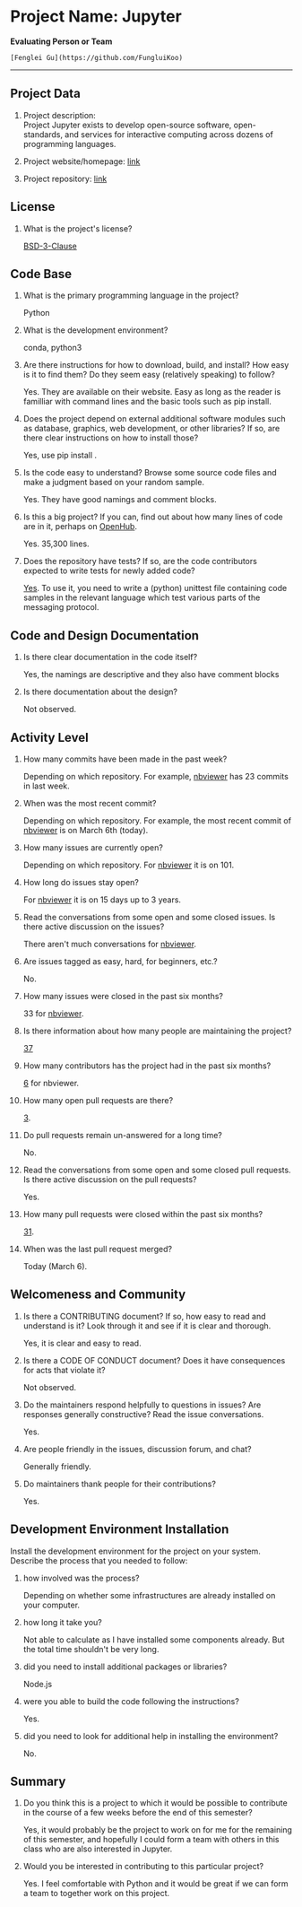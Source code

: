 # Project Name:  Jupyter


**Evaluating Person or Team**

	[Fenglei Gu](https://github.com/FungluiKoo)

---

## Project Data

1. Project description: <br>
	Project Jupyter exists to develop open-source software, open-standards, and services for interactive computing across dozens of programming languages.

1. Project website/homepage: [link](https://jupyter.org/)

1. Project repository: [link](https://github.com/jupyter/jupyter)


## License

1. What is the project's license? <br>

	[BSD-3-Clause](https://github.com/jupyter/jupyter/blob/master/LICENSE)


## Code Base


1. What is the primary programming language in the project?

	Python

1. What is the development environment? <br>

	conda, python3 

1. Are there instructions for how to download, build, and install? How easy is it
to find them? Do they seem easy (relatively speaking) to follow? <br>

	Yes. They are available on their website. Easy as long as the reader is familliar with command lines and the basic tools such as pip install.

1. Does the project depend on external additional software modules such as
database,  graphics, web development, or other libraries? If so, are there clear instructions on how to install those? <br>

	Yes, use pip install .

1. Is the code easy to understand? Browse some source code files and make
a judgment based on your random sample. <br>

	Yes. They have good namings and comment blocks.

1. Is this a big project? If you can, find out about how many lines of code
are in it, perhaps on [OpenHub](https://www.openhub.net/). <br>

	Yes. 35,300 lines.

1. Does the repository have tests? If so, are the code contributors expected to write tests for newly added code? <br>

	[Yes](https://github.com/jupyter/jupyter_kernel_test). To use it, you need to write a (python) unittest file containing code samples in the relevant language which test various parts of the messaging protocol.


## Code and Design Documentation
1. Is there clear documentation in the code itself? <br>

	Yes, the namings are descriptive and they also have comment blocks

1. Is there documentation about the design?  <br>

	Not observed.

## Activity Level


1. How many commits have been made in the past week? <br>
	
	Depending on which repository. For example, [nbviewer](https://github.com/jupyter/nbviewer) has 23 commits in last week.

1. When was the most recent commit? <br>
	
	Depending on which repository. For example, the most recent commit of [nbviewer](https://github.com/jupyter/nbviewer) is on March 6th (today).

1. How many issues are currently open? <br>
	
	Depending on which repository. For [nbviewer](https://github.com/jupyter/nbviewer) it is on 101.

1. How long do issues stay open? <br>
	
	For [nbviewer](https://github.com/jupyter/nbviewer) it is on 15 days up to 3 years.

1. Read the conversations from some open and some closed issues. Is there active discussion on the issues? <br>
	
	There aren't much conversations for [nbviewer](https://github.com/jupyter/nbviewer).

1. Are issues tagged as easy, hard, for beginners, etc.? <br>
	
	No. 

1. How many issues were closed in the past six months? <br>

	33 for [nbviewer](https://github.com/jupyter/nbviewer).

1. Is there information about how many people are maintaining the project? <br>

	[37](https://github.com/orgs/jupyter/people)

1. How many contributors has the project had in the past six months? <br>

	[6](https://github.com/jupyter/nbviewer/graphs/contributors?from=2019-09-06&to=2020-03-06&type=c) for nbviewer.

1. How many open pull requests are there? <br>

	[3](https://github.com/jupyter/nbviewer/pulls).

1. Do pull requests remain un-answered for a long time? <br>

	No.

1. Read the conversations from some open and some closed pull requests.  Is there active discussion on the pull requests? <br>

	Yes.

1. How many pull requests were closed within the past six months? <br>

	[31](https://github.com/jupyter/nbviewer/pulls?q=closed:%3E2019-09-06+).

1. When was the last  pull request  merged? <br>

	Today (March 6).

## Welcomeness and Community

1. Is there a CONTRIBUTING document? If so, how easy to read and understand is it?
Look through it and see if it is clear and thorough. <br>

	Yes, it is clear and easy to read.

1. Is there a CODE OF CONDUCT document? Does it have consequences for acts that
violate it? <br>

	Not observed.

1. Do the maintainers respond helpfully to questions in issues?
Are responses generally constructive? Read the issue conversations. <br>

	Yes.

1. Are people friendly in the issues, discussion forum, and chat? <br>

	Generally friendly.

1. Do maintainers thank people for their contributions? <br>

	Yes.

## Development Environment Installation

Install the development environment for the project on your system.
Describe the process that you needed to follow:

1. how involved was the process? <br>

	Depending on whether some infrastructures are already installed on your computer.

1. how long it take you? <br>

	Not able to calculate as I have installed some components already. But the total time shouldn't be very long.

1. did you need to install additional packages or libraries? <br>

	Node.js

1. were you able to build the code following the instructions? <br>

	Yes.

1. did you need to look for additional help in installing the environment? <br>

	No.


## Summary
1. Do you think this is a project to which it would be possible to contribute
in the course of a few weeks before the end of this semester? <br>

	Yes, it would probably be the project to work on for me for the remaining of this semester, and hopefully I could form a team with others in this class who are also interested in Jupyter.

1. Would you be interested in contributing to this particular project? <br>

	Yes. I feel comfortable with Python and it would be great if we can form a team to together work on this project.
